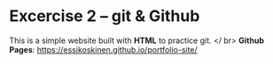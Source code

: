 # Excercise 2 – git & Github
This is a simple website built with **HTML** to practice git. </ br>
**Github Pages**: https://essikoskinen.github.io/portfolio-site/
